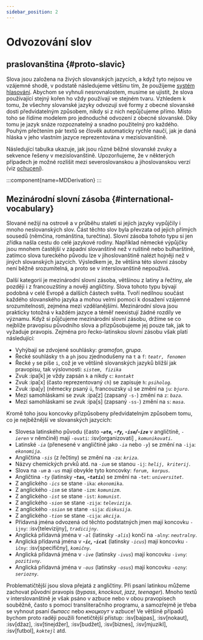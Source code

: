 ```yaml
---
sidebar_position: 2
---
```


# Odvozování slov

## praslovanština \{#proto-slavic}

Slova jsou založena na živých slovanských jazycích, a když tyto nejsou ve vzájemné shodě, v podstatě následujeme většinu tím, že použijeme [systém hlasování][1]. Abychom se vyhnuli nesrovnalostem, musíme se ujistit, že slova používající stejný kořen ho vždy používají ve stejném tvaru. Vzhledem k tomu, že všechny slovanské jazyky odvozují své formy z obecné slovanské dosti předvídatelným způsobem, nikdy si z nich nepůjčujeme přímo. Místo toho se řídíme modelem pro jednoduché odvození z obecné slovanské. Díky tomu je jazyk snáze rozpoznatelný a snadno použitelný pro každého. Pouhým přečtením pár textů se člověk automaticky rychle naučí, jak je daná hláska v jeho vlastním jazyce reprezentována v mezislovanštině.

Následující tabulka ukazuje, jak jsou různé běžné slovanské zvuky a sekvence řešeny v mezislovanštině. Upozorňujeme, že v některých případech je možné rozlišit mezi severoslovanskou a jihoslovanskou verzí (viz [ochucení][2]).

:::component{name=MDDerivation}
:::

## Mezinárodní slovní zásoba \{#international-vocabulary}

Slované nežijí na ostrově a v průběhu staletí si jejich jazyky vypůjčily i mnoho neslovanských slov. Část těchto slov byla převzata od jejich přímých sousedů (němčina, románština, turečtina). Slovní zásoba tohoto typu si jen zřídka našla cestu do celé jazykové rodiny. Například německé výpůjčky jsou mnohem častější v západní slovanštině než v ruštině nebo bulharštině, zatímco slova tureckého původu lze v jihoslovanštině nalézt hojněji než v jiných slovanských jazycích. Výsledkem je, že většina této slovní zásoby není běžně srozumitelná, a proto se v interslovanštině nepoužívá.

Další kategorií je mezinárodní slovní zásoba, většinou z latiny a řečtiny, ale později i z francouzštiny a nověji angličtiny. Slova tohoto typu bývají podobná v celé Evropě a dalších částech světa. Tvoří nedílnou součást každého slovanského jazyka a mohou velmi pomoci k dosažení vzájemné srozumitelnosti, zejména mezi vzdělanějšími. Mezinárodní slova jsou prakticky totožná v každém jazyce a téměř neexistují žádné rozdíly ve významu. Když si půjčujeme mezinárodní slovní zásobu, držíme se co nejblíže pravopisu původního slova a přizpůsobujeme jej pouze tak, jak to vyžaduje pravopis. Zejména pro řecko-latinskou slovní zásobu však platí následující:

- Vyhýbají se zdvojené souhlásky: _gramofon_, _grupa_.
- Řecké souhlásky `th` a `ph` jsou zjednodušeny na `t` a `f`: _`teatr, fenomen`_
- Řecké `y` se píše `i`, což je ve většině slovanských jazyků bližší jak pravopisu, tak výslovnosti: _`sistem, fizika`_
- Zvuk :ipa[k] je vždy zapsán `k` a nikdy `c`: _`kontakt`_
- Zvuk :ipa[x] (často reprezentovaný `ch`) se zapisuje `h`: _`psiholog`_.
- Zvuk :ipa[y] (německy psaný `ü`, francouzsky `u`) se změní na `ju`: _`bjuro`_.
- Mezi samohláskami se zvuk :ipa[z] (zapsaný `-s-`) změní na `z`: _`baza`_.
- Mezi samohláskami se zvuk :ipa[s] (zapsaný `-ss-`) změní na `s`: _`masa`_.

Kromě toho jsou koncovky přizpůsobeny předvídatelným způsobem tomu, co je nejběžnější ve slovanských jazycích:

- Slovesa latinského původu (často _**-`ate`, -`fy`, -`ise`/-`ize`**_ v angličtině, _`-ieren`_ v němčině) mají `-ovati`: :isv[organizovati] , _`komunikovati`_.
- Latinské _`-ia`_ (přenesené v angličtině jako _`-ia`_ nebo _`-y`_) se změní na `-ija`: _`ekonomija`_.
- Angličtina _`-sis`_ (z řečtiny) se změní na `-za`: _`kriza`_.
- Názvy chemických prvků atd. na _`-ium`_ se stanou `-ij`: _`helij, kriterij`_.
- Slova na _`-um`_ a _`-us`_ mají obvykle tyto koncovky: _`forum, korpus`_.
- Angličtina _`-ty`_ (latinsky _**-`tas`, -`tatis`**_) se změní na `-tet`: _`universitet`_.
- Z anglického _`-ics`_ se stane `-ika`: _`ekonomika`_.
- Z anglického _`-ism`_ se stane `-izm`: _`komunizm`_.
- Z anglického _`-ist`_ se stane `-ist`: _`komunist`_.
- Z anglického _`-sion`_ se stane `-zija`: _`televizija`_.
- Z anglického _`-ssion`_ se stane `-sija`: _`diskusija`_.
- Z anglického _`-tion`_ se stane `-cija`: _`akcija`_.
- Přídavná jména odvozená od těchto podstatných jmen mají koncovku `-ijny`: :isv[televizijny], _`tradicijny`_.
- Anglická přídavná jména v _`-al`_ (latinsky _`-alis`_) končí na `-alny`: _`neutralny`_.
- Anglická přídavná jména v _**-`ic`, -`ical`**_ (latinsky _`-icus`_) mají koncovku `-ičny`: :isv[specifičny], _`komičny`_.
- Anglická přídavná jména v _`-ive`_ (latinsky _`-ivus`_) mají koncovku `-ivny`: _`pozitivny`_.
- Anglická přídavná jména v _`-ous`_ (latinsky _`-osus`_) mají koncovku `-ozny`: _`seriozny`_.

Problematičtější jsou slova přejatá z angličtiny. Při psaní latinkou můžeme zachovat původní pravopis (_bypass_, _knockout_, _jazz_, _teenager_). Mnoho textů v interslovanštině je však psáno v azbuce nebo v obou pravopisech souběžně, často s pomocí transliteračního programu, a samozřejmě je třeba se vyhnout psaní _быпасс_ nebo _кноцкоут_ v azbuce! Ve většině případů bychom proto raději použili fonetičtější přístup: :isv[bajpas], :isv[nokaut], :isv[džaz], :isv[tinejdžer], :isv[budžet], :isv[biznes], :isv[mjuzikl], :isv[futbol], _`koktejl`_ atd.

[1]: ../misc/design-criteria.md#vocabulary
[2]: flavourisation.md

